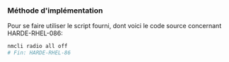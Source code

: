 ### Méthode d'implémentation
Pour se faire utiliser le script fourni, dont voici le code source concernant HARDE-RHEL-086:
```bash
nmcli radio all off
# Fin: HARDE-RHEL-86
```
